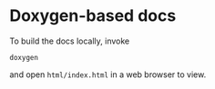 # Doxygen-based docs

To build the docs locally, invoke

```
doxygen
```

and open `html/index.html` in a web browser to view.
